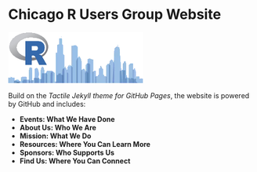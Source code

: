 # Chicago R Users Group Website

![CRUG logo](images/header-background.png)

Build on the *Tactile Jekyll theme for GitHub Pages*, the website is powered by GitHub and includes:

- **Events: What We Have Done**
- **About Us: Who We Are**
- **Mission: What We Do**
- **Resources: Where You Can Learn More**
- **Sponsors: Who Supports Us**
- **Find Us: Where You Can Connect**

